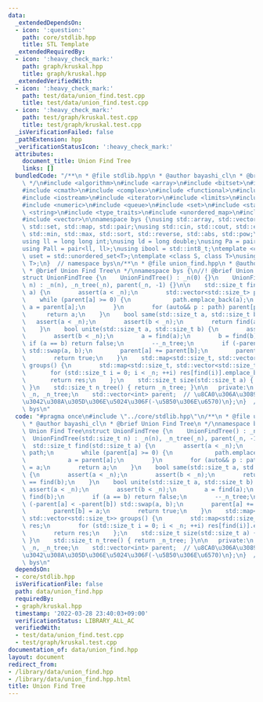 ```yaml
---
data:
  _extendedDependsOn:
  - icon: ':question:'
    path: core/stdlib.hpp
    title: STL Template
  _extendedRequiredBy:
  - icon: ':heavy_check_mark:'
    path: graph/kruskal.hpp
    title: graph/kruskal.hpp
  _extendedVerifiedWith:
  - icon: ':heavy_check_mark:'
    path: test/data/union_find.test.cpp
    title: test/data/union_find.test.cpp
  - icon: ':heavy_check_mark:'
    path: test/graph/kruskal.test.cpp
    title: test/graph/kruskal.test.cpp
  _isVerificationFailed: false
  _pathExtension: hpp
  _verificationStatusIcon: ':heavy_check_mark:'
  attributes:
    document_title: Union Find Tree
    links: []
  bundledCode: "/**\n * @file stdlib.hpp\n * @author bayashi_cl\n * @brief STL Template\n\
    \ */\n#include <algorithm>\n#include <array>\n#include <bitset>\n#include <cassert>\n\
    #include <cmath>\n#include <complex>\n#include <functional>\n#include <iomanip>\n\
    #include <iostream>\n#include <iterator>\n#include <limits>\n#include <map>\n\
    #include <numeric>\n#include <queue>\n#include <set>\n#include <stack>\n#include\
    \ <string>\n#include <type_traits>\n#include <unordered_map>\n#include <unordered_set>\n\
    #include <vector>\n\nnamespace bys {\nusing std::array, std::vector, std::string,\
    \ std::set, std::map, std::pair;\nusing std::cin, std::cout, std::endl;\nusing\
    \ std::min, std::max, std::sort, std::reverse, std::abs, std::pow;\n\n// alias\n\
    using ll = long long int;\nusing ld = long double;\nusing Pa = pair<int, int>;\n\
    using Pall = pair<ll, ll>;\nusing ibool = std::int8_t;\ntemplate <class T>\nusing\
    \ uset = std::unordered_set<T>;\ntemplate <class S, class T>\nusing umap = std::unordered_map<S,\
    \ T>;\n}  // namespace bys\n/**\n * @file union_find.hpp\n * @author bayashi_cl\n\
    \ * @brief Union Find Tree\n */\nnamespace bys {\n//! @brief Union Find Tree\n\
    struct UnionFindTree {\n    UnionFindTree() : _n(0) {}\n    UnionFindTree(std::size_t\
    \ n) : _n(n), _n_tree(_n), parent(_n, -1) {}\n\n    std::size_t find(std::size_t\
    \ a) {\n        assert(a < _n);\n        std::vector<std::size_t> path;\n    \
    \    while (parent[a] >= 0) {\n            path.emplace_back(a);\n           \
    \ a = parent[a];\n        }\n        for (auto&& p : path) parent[p] = a;\n  \
    \      return a;\n    }\n    bool same(std::size_t a, std::size_t b) {\n     \
    \   assert(a < _n);\n        assert(b < _n);\n        return find(a) == find(b);\n\
    \    }\n    bool unite(std::size_t a, std::size_t b) {\n        assert(a < _n);\n\
    \        assert(b < _n);\n        a = find(a);\n        b = find(b);\n       \
    \ if (a == b) return false;\n        --_n_tree;\n        if (-parent[a] < -parent[b])\
    \ std::swap(a, b);\n        parent[a] += parent[b];\n        parent[b] = a;\n\
    \        return true;\n    }\n    std::map<std::size_t, std::vector<std::size_t>>\
    \ groups() {\n        std::map<std::size_t, std::vector<std::size_t>> res;\n \
    \       for (std::size_t i = 0; i < _n; ++i) res[find(i)].emplace_back(i);\n \
    \       return res;\n    };\n    std::size_t size(std::size_t a) { return -parent[find(a)];\
    \ }\n    std::size_t n_tree() { return _n_tree; }\n\n   private:\n    std::size_t\
    \ _n, _n_tree;\n    std::vector<int> parent;  // \u8CA0\u306A\u3089\u89AA\u3067\
    \u3042\u308A\u305D\u306E\u5024\u306F(-\u5B50\u306E\u6570)\n};\n}  // namespace\
    \ bys\n"
  code: "#pragma once\n#include \"../core/stdlib.hpp\"\n/**\n * @file union_find.hpp\n\
    \ * @author bayashi_cl\n * @brief Union Find Tree\n */\nnamespace bys {\n//! @brief\
    \ Union Find Tree\nstruct UnionFindTree {\n    UnionFindTree() : _n(0) {}\n  \
    \  UnionFindTree(std::size_t n) : _n(n), _n_tree(_n), parent(_n, -1) {}\n\n  \
    \  std::size_t find(std::size_t a) {\n        assert(a < _n);\n        std::vector<std::size_t>\
    \ path;\n        while (parent[a] >= 0) {\n            path.emplace_back(a);\n\
    \            a = parent[a];\n        }\n        for (auto&& p : path) parent[p]\
    \ = a;\n        return a;\n    }\n    bool same(std::size_t a, std::size_t b)\
    \ {\n        assert(a < _n);\n        assert(b < _n);\n        return find(a)\
    \ == find(b);\n    }\n    bool unite(std::size_t a, std::size_t b) {\n       \
    \ assert(a < _n);\n        assert(b < _n);\n        a = find(a);\n        b =\
    \ find(b);\n        if (a == b) return false;\n        --_n_tree;\n        if\
    \ (-parent[a] < -parent[b]) std::swap(a, b);\n        parent[a] += parent[b];\n\
    \        parent[b] = a;\n        return true;\n    }\n    std::map<std::size_t,\
    \ std::vector<std::size_t>> groups() {\n        std::map<std::size_t, std::vector<std::size_t>>\
    \ res;\n        for (std::size_t i = 0; i < _n; ++i) res[find(i)].emplace_back(i);\n\
    \        return res;\n    };\n    std::size_t size(std::size_t a) { return -parent[find(a)];\
    \ }\n    std::size_t n_tree() { return _n_tree; }\n\n   private:\n    std::size_t\
    \ _n, _n_tree;\n    std::vector<int> parent;  // \u8CA0\u306A\u3089\u89AA\u3067\
    \u3042\u308A\u305D\u306E\u5024\u306F(-\u5B50\u306E\u6570)\n};\n}  // namespace\
    \ bys\n"
  dependsOn:
  - core/stdlib.hpp
  isVerificationFile: false
  path: data/union_find.hpp
  requiredBy:
  - graph/kruskal.hpp
  timestamp: '2022-03-28 23:40:03+09:00'
  verificationStatus: LIBRARY_ALL_AC
  verifiedWith:
  - test/data/union_find.test.cpp
  - test/graph/kruskal.test.cpp
documentation_of: data/union_find.hpp
layout: document
redirect_from:
- /library/data/union_find.hpp
- /library/data/union_find.hpp.html
title: Union Find Tree
---
```

